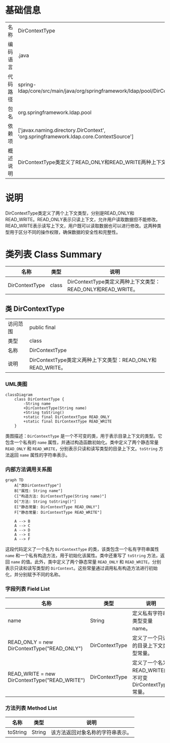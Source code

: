 # 基础信息

|      |      |
|------|------|
| 名称 | DirContextType |
| 编码语言 | .java |
| 代码路径 | spring-ldap/core/src/main/java/org/springframework/ldap/pool/DirContextType.java |
| 包名 | org.springframework.ldap.pool |
| 依赖项 | ['javax.naming.directory.DirContext', 'org.springframework.ldap.core.ContextSource'] |
| 概述说明 | DirContextType类定义了READ_ONLY和READ_WRITE两种上下文类型。 |

# 说明

DirContextType类定义了两个上下文类型，分别是READ_ONLY和READ_WRITE。READ_ONLY表示只读上下文，允许用户读取数据但不能修改。READ_WRITE表示读写上下文，用户既可以读取数据也可以进行修改。这两种类型用于区分不同的操作权限，确保数据的安全性和完整性。

# 类列表 Class Summary

| 名称   | 类型  | 说明 |
|-------|------|-------------|
| DirContextType | class | DirContextType类定义两种上下文类型：READ_ONLY和READ_WRITE。 |



## 类 DirContextType

|      |      |
|------|------|
| 访问范围 | public final |
| 类型 | class |
| 名称 | DirContextType |
| 说明 | DirContextType类定义两种上下文类型：READ_ONLY和READ_WRITE。 |


### UML类图

```mermaid
classDiagram
    class DirContextType {
        -String name
        +DirContextType(String name)
        +String toString()
        +static final DirContextType READ_ONLY
        +static final DirContextType READ_WRITE
    }
```

类图描述：`DirContextType` 是一个不可变的类，用于表示目录上下文的类型。它包含一个私有的 `name` 属性，并通过构造函数初始化。类中定义了两个静态常量 `READ_ONLY` 和 `READ_WRITE`，分别表示只读和读写类型的目录上下文。`toString` 方法返回 `name` 属性的字符串表示。


### 内部方法调用关系图

```mermaid
graph TD
    A["类DirContextType"]
    B["属性: String name"]
    C["构造方法: DirContextType(String name)"]
    D["方法: String toString()"]
    E["静态常量: DirContextType READ_ONLY"]
    F["静态常量: DirContextType READ_WRITE"]

    A --> B
    A --> C
    A --> D
    A --> E
    A --> F
```

这段代码定义了一个名为 `DirContextType` 的类，该类包含一个私有字符串属性 `name` 和一个私有构造方法，用于初始化该属性。类中还重写了 `toString` 方法，返回 `name` 的值。此外，类中定义了两个静态常量 `READ_ONLY` 和 `READ_WRITE`，分别表示只读和读写类型的 `DirContext`。这些常量通过调用私有构造方法进行初始化，并分别赋予不同的名称。

### 字段列表 Field List

| 名称  | 类型  | 说明 |
|-------|-------|------|
| name | String | 定义私有字符串类型变量name。 |
| READ_ONLY = new DirContextType("READ_ONLY") | DirContextType | 定义了一个只读的目录上下文类型常量。 |
| READ_WRITE = new DirContextType("READ_WRITE") | DirContextType | 定义了一个名为READ_WRITE的不可变DirContextType常量。 |

### 方法列表 Method List

| 名称  | 类型  | 说明 |
|-------|-------|------|
| toString | String | 该方法返回对象名称的字符串表示。 |




